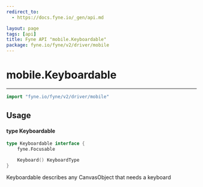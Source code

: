 ```yaml
---
redirect_to:
  - https://docs.fyne.io/_gen/api.md

layout: page
tags: [api]
title: Fyne API "mobile.Keyboardable"
package: fyne.io/fyne/v2/driver/mobile
---
```

# mobile.Keyboardable
---
```go
import "fyne.io/fyne/v2/driver/mobile"
```

## Usage

#### type Keyboardable

```go
type Keyboardable interface {
	fyne.Focusable

	Keyboard() KeyboardType
}
```

Keyboardable describes any CanvasObject that needs a keyboard
